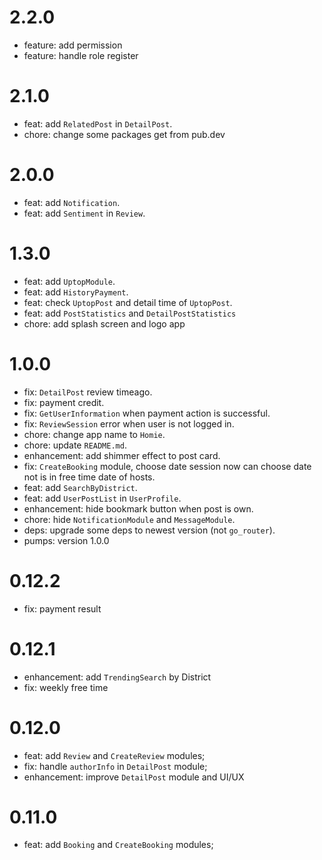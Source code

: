 # 2.2.0

- feature: add permission
- feature: handle role register

# 2.1.0

- feat: add `RelatedPost` in `DetailPost`.
- chore: change some packages get from pub.dev

# 2.0.0

- feat: add `Notification`.
- feat: add `Sentiment` in `Review`.

# 1.3.0

- feat: add `UptopModule`.
- feat: add `HistoryPayment`.
- feat: check `UptopPost` and detail time of `UptopPost`.
- feat: add `PostStatistics` and `DetailPostStatistics`
- chore: add splash screen and logo app

# 1.0.0

- fix: `DetailPost` review timeago.
- fix: payment credit.
- fix: `GetUserInformation` when payment action is successful.
- fix: `ReviewSession` error when user is not logged in.
- chore: change app name to `Homie`.
- chore: update `README.md`.
- enhancement: add shimmer effect to post card.
- fix: `CreateBooking` module, choose date session now can choose date not is in free time date of hosts.
- feat: add `SearchByDistrict`.
- feat: add `UserPostList` in `UserProfile`.
- enhancement: hide bookmark button when post is own.
- chore: hide `NotificationModule` and `MessageModule`.
- deps: upgrade some deps to newest version (not `go_router`).
- pumps: version 1.0.0

# 0.12.2

- fix: payment result

# 0.12.1

- enhancement: add `TrendingSearch` by District
- fix: weekly free time

# 0.12.0

- feat: add `Review` and `CreateReview` modules;
- fix: handle `authorInfo` in `DetailPost` module;
- enhancement: improve `DetailPost` module and UI/UX

# 0.11.0

- feat: add `Booking` and `CreateBooking` modules;
